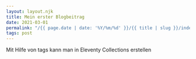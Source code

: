 ```yaml
---
layout: layout.njk
title: Mein erster Blogbeitrag
date: 2021-03-01
permalink: "/{{ page.date | date: '%Y/%m/%d' }}/{{ title | slug }}/index.html"
tags: post
---
```


Mit Hilfe von tags kann man in Eleventy Collections erstellen
